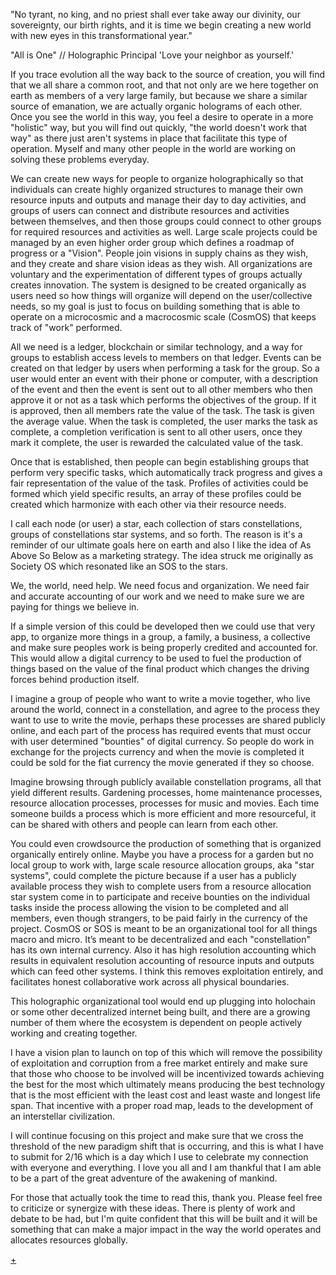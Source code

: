 "No tyrant, no king, and no priest shall ever take away our divinity, our sovereignty, our birth rights, and it is time we begin creating a new world with new eyes in this transformational year."

"All is One" // Holographic Principal
'Love your neighbor as yourself.'

If you trace evolution all the way back to the source of creation, you will find that we all share a common root, and that not only are we here together on earth as members of a very large family, but because we share a similar source of emanation, we are actually organic holograms of each other. Once you see the world in this way, you feel a desire to operate in a more "holistic" way, but you will find out quickly, "the world doesn't work that way" as there just aren't systems in place that facilitate this type of operation. Myself and many other people in the world are working on solving these problems everyday.

We can create new ways for people to organize holographically so that individuals can create highly organized structures to manage their own resource inputs and outputs and manage their day to day activities, and groups of users can connect and distribute resources and activities between themselves, and then those groups could connect to other groups for required resources and activities as well. Large scale projects could be managed by an even higher order group which defines a roadmap of progress or a "Vision". People join visions in supply chains as they wish, and they create and share vision ideas as they wish. All organizations are voluntary and the experimentation of different types of groups actually creates innovation. The system is designed to be created organically as users need so how things will organize will depend on the user/collective needs, so my goal is just to focus on building something that is able to operate on a microcosmic and a macrocosmic scale (CosmOS) that keeps track of "work" performed.

All we need is a ledger, blockchain or similar technology, and a way for groups to establish access levels to members on that ledger. Events can be created on that ledger by users when performing a task for the group. So a user would enter an event with their phone or computer, with a description of the event and then the event is sent out to all other members who then approve it or not as a task which performs the objectives of the group. If it is approved, then all members rate the value of the task. The task is given the average value. When the task is completed, the user marks the task as complete, a completion verification is sent to all other users, once they mark it complete, the user is rewarded the calculated value of the task.

Once that is established, then people can begin establishing groups that perform very specific tasks, which automatically track progress and gives a fair representation of the value of the task. Profiles of activities could be formed which yield specific results, an array of these profiles could be created which harmonize with each other via their resource needs.

I call each node (or user) a star, each collection of stars constellations, groups of constellations star systems, and so forth. The reason is it's a reminder of our ultimate goals here on earth and also I like the idea of As Above So Below as a marketing strategy. The idea struck me originally as Society OS which resonated like an SOS to the stars.

We, the world, need help. We need focus and organization. We need fair and accurate accounting of our work and we need to make sure we are paying for things we believe in.

If a simple version of this could be developed then we could use that very app, to organize more things in a group, a family, a business, a collective and make sure peoples work is being properly credited and accounted for. This would allow a digital currency to be used to fuel the production of things based on the value of the final product which changes the driving forces behind production itself.

I imagine a group of people who want to write a movie together, who live around the world, connect in a constellation, and agree to the process they want to use to write the movie, perhaps these processes are shared publicly online, and each part of the process has required events that must occur with user determined "bounties" of digital currency. So people do work in exchange for the projects currency and when the movie is completed it could be sold for the fiat currency the movie generated if they so choose.

Imagine browsing through publicly available constellation programs, all that yield different results. Gardening processes, home maintenance processes, resource allocation processes, processes for music and movies. Each time someone builds a process which is more efficient and more resourceful, it can be shared with others and people can learn from each other.

You could even crowdsource the production of something that is organized organically entirely online. Maybe you have a process for a garden but no local group to work with, large scale resource allocation groups, aka "star systems", could complete the picture because if a user has a publicly available process they wish to complete users from a resource allocation star system come in to participate and receive bounties on the individual tasks inside the process allowing the vision to be completed and all members, even though strangers, to be paid fairly in the currency of the project.
CosmOS or SOS is meant to be an organizational tool for all things macro and micro. It’s meant to be decentralized and each "constellation" has its own internal currency. Also it has high resolution accounting which results in equivalent resolution accounting of resource inputs and outputs which can feed other systems. I think this removes exploitation entirely, and facilitates honest collaborative work across all physical boundaries.

This holographic organizational tool would end up plugging into holochain or some other decentralized internet being built, and there are a growing number of them where the ecosystem is dependent on people actively working and creating together.

I have a vision plan to launch on top of this which will remove the possibility of exploitation and corruption from a free market entirely and make sure that those who choose to be involved will be incentivized towards achieving the best for the most which ultimately means producing the best technology that is the most efficient with the least cost and least waste and longest life span. That incentive with a proper road map, leads to the development of an interstellar civilization.

I will continue focusing on this project and make sure that we cross the threshold of the new paradigm shift that is occurring, and this is what I have to submit for 2/16 which is a day which I use to celebrate my connection with everyone and everything. I love you all and I am thankful that I am able to be a part of the great adventure of the awakening of mankind.

For those that actually took the time to read this, thank you. Please feel free to criticize or synergize with these ideas. There is plenty of work and debate to be had, but I'm quite confident that this will be built and it will be something that can make a major impact in the way the world operates and allocates resources globally.

[+](https://imgur.com/0YxLsif)
